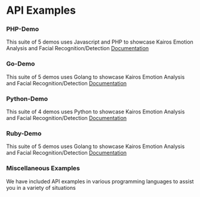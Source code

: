 # API Examples 

### PHP-Demo 
This suite of 5 demos uses Javascript and PHP to showcase Kairos Emotion Analysis and Facial Recognition/Detection
[Documentation](/php-demo/README.md)

### Go-Demo 
This suite of 5 demos uses Golang to showcase Kairos Emotion Analysis and Facial Recognition/Detection
[Documentation](/go-demo/README.md)

### Python-Demo 
This suite of 4 demos uses Python to showcase Kairos Emotion Analysis and Facial Recognition/Detection
[Documentation](/python-demo/README.md)

### Ruby-Demo 
This suite of 5 demos uses Golang to showcase Kairos Emotion Analysis and Facial Recognition/Detection
[Documentation](/ruby-demo/README.md)

### Miscellaneous Examples
We have included API examples in various programming languages to assist you in a variety of situations